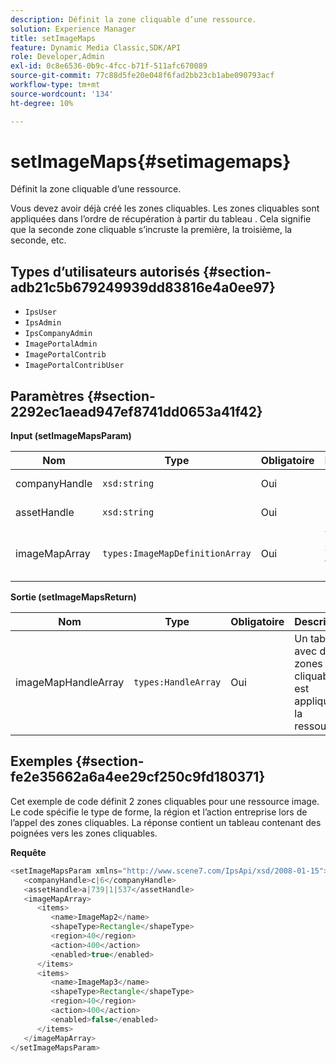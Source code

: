 ```yaml
---
description: Définit la zone cliquable d’une ressource.
solution: Experience Manager
title: setImageMaps
feature: Dynamic Media Classic,SDK/API
role: Developer,Admin
exl-id: 0c8e6536-0b9c-4fcc-b71f-511afc670089
source-git-commit: 77c88d5fe20e048f6fad2bb23cb1abe090793acf
workflow-type: tm+mt
source-wordcount: '134'
ht-degree: 10%

---
```


# setImageMaps{#setimagemaps}

Définit la zone cliquable d’une ressource.

Vous devez avoir déjà créé les zones cliquables. Les zones cliquables sont appliquées dans l’ordre de récupération à partir du tableau . Cela signifie que la seconde zone cliquable s’incruste la première, la troisième, la seconde, etc.

## Types d’utilisateurs autorisés {#section-adb21c5b679249939dd83816e4a0ee97}

* `IpsUser`
* `IpsAdmin`
* `IpsCompanyAdmin`
* `ImagePortalAdmin`
* `ImagePortalContrib`
* `ImagePortalContribUser`

## Paramètres {#section-2292ec1aead947ef8741dd0653a41f42}

**Input (setImageMapsParam)**

| Nom | Type | Obligatoire | Description |
|---|---|---|---|
| companyHandle | `xsd:string` | Oui | Poignée de la société. |
| assetHandle | `xsd:string` | Oui | Poignée de ressource. |
| imageMapArray | `types:ImageMapDefinitionArray` | Oui | Tableau de zones cliquables prédéfinies. |

**Sortie (setImageMapsReturn)**

| Nom | Type | Obligatoire | Description |
|---|---|---|---|
| imageMapHandleArray | `types:HandleArray` | Oui | Un tableau avec des zones cliquables est appliqué à la ressource. |

## Exemples {#section-fe2e35662a6a4ee29cf250c9fd180371}

Cet exemple de code définit 2 zones cliquables pour une ressource image. Le code spécifie le type de forme, la région et l’action entreprise lors de l’appel des zones cliquables. La réponse contient un tableau contenant des poignées vers les zones cliquables.

**Requête**

```java
<setImageMapsParam xmlns="http://www.scene7.com/IpsApi/xsd/2008-01-15">
   <companyHandle>c|6</companyHandle>
   <assetHandle>a|739|1|537</assetHandle>
   <imageMapArray>
      <items>
         <name>ImageMap2</name>
         <shapeType>Rectangle</shapeType>
         <region>40</region>
         <action>400</action>
         <enabled>true</enabled>
      </items>
      <items>
         <name>ImageMap3</name>
         <shapeType>Rectangle</shapeType>
         <region>40</region>
         <action>400</action>
         <enabled>false</enabled>
      </items>
   </imageMapArray>
</setImageMapsParam>
```
